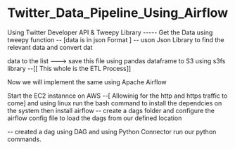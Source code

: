 # Twitter_Data_Pipeline_Using_Airflow


Using Twitter Developer API & Tweepy Library ----- Get the Data using tweepy function -- [data is in json Format ] -- uson Json Library to find the relevant data and convert dat

data to the list ---> save this file using pandas dataframe to S3 using s3fs library --[[ This whole is the ETL Process]]


Now we will implement the same using Apache Airflow

Start the EC2 instannce on AWS --[ Allowinig for the http and https traffic to come]  and using linux  run the bash command to install the dependcies on the system
then install airflow
-- create a dags folder and configure the airflow config file to load the dags from our defined location

-- created a dag using DAG and  using Python Connector run our python commands.
